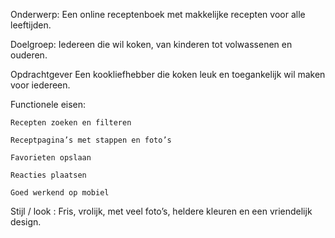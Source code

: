 Onderwerp: Een online receptenboek met makkelijke recepten voor alle leeftijden.

 Doelgroep: Iedereen die wil koken, van kinderen tot volwassenen en ouderen.

 Opdrachtgever Een kookliefhebber die koken leuk en toegankelijk wil maken voor iedereen.

 Functionele eisen:

    Recepten zoeken en filteren

    Receptpagina’s met stappen en foto’s

    Favorieten opslaan

    Reacties plaatsen

    Goed werkend op mobiel

 Stijl / look : Fris, vrolijk, met veel foto’s, heldere kleuren en een vriendelijk design.
